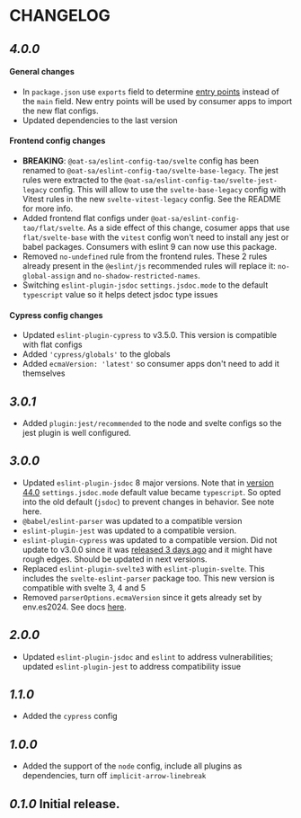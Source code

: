 # CHANGELOG

## _4.0.0_

#### General changes

-   In `package.json` use `exports` field to determine [entry points](https://nodejs.org/api/packages.html#package-entry-points) instead of the `main` field. New entry points will be used by consumer apps to import the new flat configs.
-   Updated dependencies to the last version

#### Frontend config changes

-   **BREAKING**: `@oat-sa/eslint-config-tao/svelte` config has been renamed to `@oat-sa/eslint-config-tao/svelte-base-legacy`. The jest rules were extracted to the `@oat-sa/eslint-config-tao/svelte-jest-legacy` config. This will allow to use the `svelte-base-legacy` config with Vitest rules in the new `svelte-vitest-legacy` config. See the README for more info.
-   Added frontend flat configs under `@oat-sa/eslint-config-tao/flat/svelte`. As a side effect of this change, cosumer apps that use `flat/svelte-base` with the `vitest` config won't need to install any jest or babel packages. Consumers with eslint 9 can now use this package.
-   Removed `no-undefined` rule from the frontend rules. These 2 rules already present in the `@eslint/js` recommended rules will replace it: `no-global-assign` and `no-shadow-restricted-names`.
-   Switching `eslint-plugin-jsdoc` `settings.jsdoc.mode` to the default `typescript` value so it helps detect jsdoc type issues

#### Cypress config changes

-   Updated `eslint-plugin-cypress` to v3.5.0. This version is compatible with flat configs
-   Added `'cypress/globals'` to the globals
-   Added `ecmaVersion: 'latest'` so consumer apps don't need to add it themselves

## _3.0.1_

-   Added `plugin:jest/recommended` to the node and svelte configs so the jest plugin is well configured.

## _3.0.0_

-   Updated `eslint-plugin-jsdoc` 8 major versions. Note that in [version 44.0](https://github.com/gajus/eslint-plugin-jsdoc/releases/tag/v44.0.0) `settings.jsdoc.mode` default value became `typescript`. So opted into the old default (`jsdoc`) to prevent changes in behavior. See note here.
-   `@babel/eslint-parser` was updated to a compatible version
-   `eslint-plugin-jest` was updated to a compatible version.
-   `eslint-plugin-cypress` was updated to a compatible version. Did not update to v3.0.0 since it was [released 3 days ago](https://github.com/cypress-io/eslint-plugin-cypress/releases/tag/v3.0.0) and it might have rough edges. Should be updated in next versions.
-   Replaced `eslint-plugin-svelte3` with `eslint-plugin-svelte`. This includes the `svelte-eslint-parser` package too. This new version is compatible with svelte 3, 4 and 5
-   Removed `parserOptions.ecmaVersion` since it gets already set by env.es2024. See docs [here](https://eslint.org/docs/v8.x/use/configure/language-options).

## _2.0.0_

-   Updated `eslint-plugin-jsdoc` and `eslint` to address vulnerabilities; updated `eslint-plugin-jest` to address compatibility issue

## _1.1.0_

-   Added the `cypress` config

## _1.0.0_

-   Added the support of the `node` config, include all plugins as dependencies, turn off `implicit-arrow-linebreak`

## _0.1.0_ Initial release.
